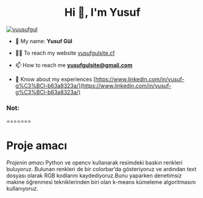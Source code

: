 <h1 align="center">Hi 👋, I'm Yusuf</h1>

<p align="left"> <a href="https://twitter.com/yuusufgul" target="blank"><img src="https://img.shields.io/twitter/follow/yuusufgul?logo=twitter&style=for-the-badge" alt="yuusufgul" /></a> </p>

- 🌱 My name: **Yusuf Gül**

- 👨‍💻 To reach my website [yusufgulsite.cf](yusufgulsite.cf)

- 📫 How to reach me **yusufgulsite@gmail.com**

- 📄 Know about my experiences [https://www.linkedin.com/in/yusuf-g%C3%BCl-b63a8323a/](https://www.linkedin.com/in/yusuf-g%C3%BCl-b63a8323a/)

<h3 align="left">Not:</h3>
<p align="left">
</p>

=======
# Proje amacı
*Projenin amacı*
Python ve opencv kullanarak resimdeki baskın renkleri buluyoruz. Bulunan renkleri de bir colorbar’da gösteriyoruz ve ardından text dosyası olarak RGB kodlarını kaydediyoruz.Bunu yaparken denetimsiz makine öğrenmesi tekniklerinden biri olan k-means kümeleme algoritmasını kullanıyoruz.


